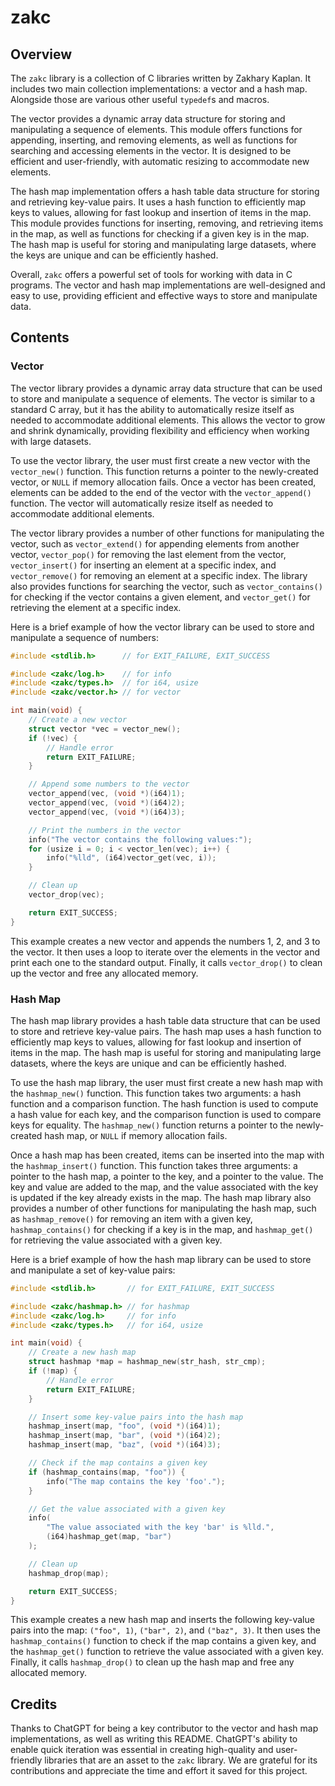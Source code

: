 # zakc

## Overview

The `zakc` library is a collection of C libraries written by Zakhary Kaplan. It
includes two main collection implementations: a vector and a hash map. Alongside
those are various other useful `typedef`s and macros.

The vector provides a dynamic array data structure for storing and manipulating
a sequence of elements. This module offers functions for appending, inserting,
and removing elements, as well as functions for searching and accessing elements
in the vector. It is designed to be efficient and user-friendly, with automatic
resizing to accommodate new elements.

The hash map implementation offers a hash table data structure for storing and
retrieving key-value pairs. It uses a hash function to efficiently map keys to
values, allowing for fast lookup and insertion of items in the map. This module
provides functions for inserting, removing, and retrieving items in the map, as
well as functions for checking if a given key is in the map. The hash map is
useful for storing and manipulating large datasets, where the keys are unique
and can be efficiently hashed.

Overall, `zakc` offers a powerful set of tools for working with data in C
programs. The vector and hash map implementations are well-designed and easy to
use, providing efficient and effective ways to store and manipulate data.

## Contents

### Vector

The vector library provides a dynamic array data structure that can be used to
store and manipulate a sequence of elements. The vector is similar to a standard
C array, but it has the ability to automatically resize itself as needed to
accommodate additional elements. This allows the vector to grow and shrink
dynamically, providing flexibility and efficiency when working with large
datasets.

To use the vector library, the user must first create a new vector with the
`vector_new()` function. This function returns a pointer to the newly-created
vector, or `NULL` if memory allocation fails. Once a vector has been created,
elements can be added to the end of the vector with the `vector_append()`
function. The vector will automatically resize itself as needed to accommodate
additional elements.

The vector library provides a number of other functions for manipulating the
vector, such as `vector_extend()` for appending elements from another vector,
`vector_pop()` for removing the last element from the vector, `vector_insert()`
for inserting an element at a specific index, and `vector_remove()` for removing
an element at a specific index. The library also provides functions for
searching the vector, such as `vector_contains()` for checking if the vector
contains a given element, and `vector_get()` for retrieving the element at a
specific index.

Here is a brief example of how the vector library can be used to store and
manipulate a sequence of numbers:

```c
#include <stdlib.h>      // for EXIT_FAILURE, EXIT_SUCCESS

#include <zakc/log.h>    // for info
#include <zakc/types.h>  // for i64, usize
#include <zakc/vector.h> // for vector

int main(void) {
    // Create a new vector
    struct vector *vec = vector_new();
    if (!vec) {
        // Handle error
        return EXIT_FAILURE;
    }

    // Append some numbers to the vector
    vector_append(vec, (void *)(i64)1);
    vector_append(vec, (void *)(i64)2);
    vector_append(vec, (void *)(i64)3);

    // Print the numbers in the vector
    info("The vector contains the following values:");
    for (usize i = 0; i < vector_len(vec); i++) {
        info("%lld", (i64)vector_get(vec, i));
    }

    // Clean up
    vector_drop(vec);

    return EXIT_SUCCESS;
}
```

This example creates a new vector and appends the numbers 1, 2, and 3 to the
vector. It then uses a loop to iterate over the elements in the vector and print
each one to the standard output. Finally, it calls `vector_drop()` to clean up
the vector and free any allocated memory.

### Hash Map

The hash map library provides a hash table data structure that can be used to
store and retrieve key-value pairs. The hash map uses a hash function to
efficiently map keys to values, allowing for fast lookup and insertion of items
in the map. The hash map is useful for storing and manipulating large datasets,
where the keys are unique and can be efficiently hashed.

To use the hash map library, the user must first create a new hash map with the
`hashmap_new()` function. This function takes two arguments: a hash function and
a comparison function. The hash function is used to compute a hash value for
each key, and the comparison function is used to compare keys for equality. The
`hashmap_new()` function returns a pointer to the newly-created hash map, or
`NULL` if memory allocation fails.

Once a hash map has been created, items can be inserted into the map with the
`hashmap_insert()` function. This function takes three arguments: a pointer to
the hash map, a pointer to the key, and a pointer to the value. The key and
value are added to the map, and the value associated with the key is updated if
the key already exists in the map. The hash map library also provides a number
of other functions for manipulating the hash map, such as `hashmap_remove()` for
removing an item with a given key, `hashmap_contains()` for checking if a key is
in the map, and `hashmap_get()` for retrieving the value associated with a given
key.

Here is a brief example of how the hash map library can be used to store and
manipulate a set of key-value pairs:

```c
#include <stdlib.h>       // for EXIT_FAILURE, EXIT_SUCCESS

#include <zakc/hashmap.h> // for hashmap
#include <zakc/log.h>     // for info
#include <zakc/types.h>   // for i64, usize

int main(void) {
    // Create a new hash map
    struct hashmap *map = hashmap_new(str_hash, str_cmp);
    if (!map) {
        // Handle error
        return EXIT_FAILURE;
    }

    // Insert some key-value pairs into the hash map
    hashmap_insert(map, "foo", (void *)(i64)1);
    hashmap_insert(map, "bar", (void *)(i64)2);
    hashmap_insert(map, "baz", (void *)(i64)3);

    // Check if the map contains a given key
    if (hashmap_contains(map, "foo")) {
        info("The map contains the key 'foo'.");
    }

    // Get the value associated with a given key
    info(
        "The value associated with the key 'bar' is %lld.",
        (i64)hashmap_get(map, "bar")
    );

    // Clean up
    hashmap_drop(map);

    return EXIT_SUCCESS;
}
```

This example creates a new hash map and inserts the following key-value pairs
into the map: `("foo", 1)`, `("bar", 2)`, and `("baz", 3)`. It then uses the
`hashmap_contains()` function to check if the map contains a given key, and the
`hashmap_get()` function to retrieve the value associated with a given key.
Finally, it calls `hashmap_drop()` to clean up the hash map and free any
allocated memory.

## Credits

Thanks to ChatGPT for being a key contributor to the vector and hash map
implementations, as well as writing this README. ChatGPT's ability to enable
quick iteration was essential in creating high-quality and user-friendly
libraries that are an asset to the `zakc` library. We are grateful for its
contributions and appreciate the time and effort it saved for this project.
